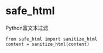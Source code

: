 safe_html
=========

Python富文本过滤

    from safe_html import sanitize_html
    content = sanitize_html(content)
